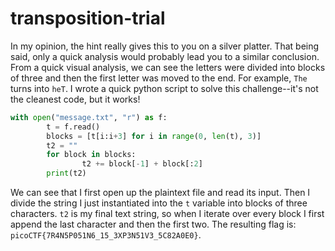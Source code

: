 # transposition-trial

In my opinion, the hint really gives this to you on a silver platter. That being said, only a quick analysis would probably lead you to a similar conclusion. From a quick visual analysis, we can see the letters were divided into blocks of three and then the first letter was moved to the end. For example, `The` turns into `heT`. I wrote a quick python script to solve this challenge--it's not the cleanest code, but it works!

```python
with open("message.txt", "r") as f:
        t = f.read()
        blocks = [t[i:i+3] for i in range(0, len(t), 3)]
        t2 = ""
        for block in blocks:
                t2 += block[-1] + block[:2]
        print(t2)
```

We can see that I first open up the plaintext file and read its input. Then I divide the string I just instantiated into the `t` variable into blocks of three characters. `t2` is my final text string, so when I iterate over every block I first append the last character and then the first two. The resulting flag is: `picoCTF{7R4N5P051N6_15_3XP3N51V3_5C82A0E0}`.